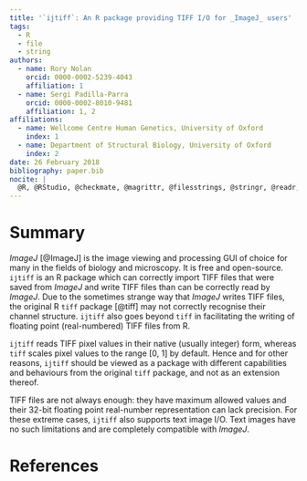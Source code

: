 ```yaml
---
title: '`ijtiff`: An R package providing TIFF I/O for _ImageJ_ users'
tags:
  - R
  - file
  - string
authors:
  - name: Rory Nolan
    orcid: 0000-0002-5239-4043
    affiliation: 1
  - name: Sergi Padilla-Parra
    orcid: 0000-0002-8010-9481
    affiliation: 1, 2
affiliations:
  - name: Wellcome Centre Human Genetics, University of Oxford
    index: 1
  - name: Department of Structural Biology, University of Oxford
    index: 2
date: 26 February 2018
bibliography: paper.bib
nocite: | 
  @R, @RStudio, @checkmate, @magrittr, @filesstrings, @stringr, @readr, @purrr, @Rcpp, @fields, @grDevices, @knitr, @testthat, @rmarkdown, @covr, @devtools, @exampletestr, @BioFormats, @libtiff
---
```


# Summary
_ImageJ_ [@ImageJ] is the image viewing and processing GUI of choice for many in the fields of biology and microscopy. It is free and open-source. `ijtiff` is an R package which can correctly import TIFF files that were saved from _ImageJ_ and write TIFF files than can be correctly read by _ImageJ_. Due to the sometimes strange way that _ImageJ_ writes TIFF files, the original R `tiff` package [@tiff] may not correctly recognise their channel structure. 
`ijtiff` also goes beyond `tiff` in facilitating the writing of floating point (real-numbered) TIFF files from R. 

`ijtiff` reads TIFF pixel values in their native (usually integer) form, whereas `tiff` scales pixel values to the range [0, 1] by default. Hence and for other reasons, `ijtiff` should be viewed as a package with different capabilities and behaviours from the original `tiff` package, and not as an extension thereof. 

TIFF files are not always enough: they have maximum allowed values and their 32-bit floating point real-number representation can lack precision. For these extreme cases, `ijtiff` also supports text image I/O. Text images have no such limitations and are completely compatible with _ImageJ_. 

# References
